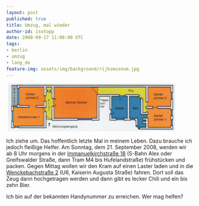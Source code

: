 ```yaml
---
layout: post
published: true
title: Umzug, mal wieder
author-id: isotopp
date: 2008-09-17 11:06:00 UTC
tags:
- berlin
- umzug
- lang_de
feature-img: assets/img/background/rijksmuseum.jpg
---
```

<!-- s9ymdb:4821 --><img class="serendipity_image_center" width="450" height="129" style="border: 0px; padding-left: 5px; padding-right: 5px;" src="/uploads/wenckebachstrasse.png" alt="" />

Ich ziehe um. Das hoffentlich letzte Mal in meinem Leben. Dazu brauche ich jedoch fleißige Helfer. Am Sonntag, dem 21. September 2008, werden wir ab 8 Uhr morgens in der <a href="http://maps.google.com/maps?f=q&hl=en&geocode=&q=immanuelkirchstra%C3%9Fe+18,berlin&sll=37.0625,-95.677068&sspn=76.168433,106.347656&ie=UTF8&ll=52.531509,13.427181&spn=0.007388,0.012982&z=16">Immanuelkirchstraße 18</a> (S-Bahn Alex oder Greifswalder Straße, dann Tram M4 bis Hufelandstraße) frühstücken und packen. Gegen Mittag wollen wir den Kram auf einen Laster laden und in die <a href="http://maps.google.com/maps?f=q&hl=en&geocode=&q=Wenckebachstrasse+2,berlin&sll=52.531509,13.427181&sspn=0.007388,0.012982&ie=UTF8&z=16">Wenckebachstraße 2</a> (U6, Kaiserin Augusta Straße) fahren. Dort soll das Zeug dann hochgetragen werden und dann gibt es lecker Chili und ein bis zehn Bier.

Ich bin auf der bekannten Handynummer zu erreichen. Wer mag helfen?
